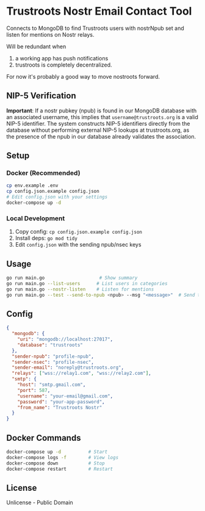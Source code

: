 # Trustroots Nostr Email Contact Tool

Connects to MongoDB to find Trustroots users with nostrNpub set and listen for mentions on Nostr relays.

Will be redundant when
1. a working app has push notifications
2. trustroots is completely decentralized.

For now it's probably a good way to move nostroots forward.

## NIP-5 Verification

**Important**: If a nostr pubkey (npub) is found in our MongoDB database with an associated username, this implies that `username@trustroots.org` is a valid NIP-5 identifier. The system constructs NIP-5 identifiers directly from the database without performing external NIP-5 lookups at trustroots.org, as the presence of the npub in our database already validates the association.

## Setup

### Docker (Recommended)
```bash
cp env.example .env
cp config.json.example config.json
# Edit config.json with your settings
docker-compose up -d
```

### Local Development
1. Copy config: `cp config.json.example config.json`
2. Install deps: `go mod tidy`
3. Edit `config.json` with the sending npub/nsec keys

## Usage

```bash
go run main.go                    # Show summary
go run main.go --list-users      # List users in categories  
go run main.go --nostr-listen    # Listen for mentions
go run main.go --test --send-to-npub <npub> --msg "<message>"  # Send test note
```

## Config

```json
{
  "mongodb": {
    "uri": "mongodb://localhost:27017",
    "database": "trustroots"
  },
  "sender-npub": "profile-npub",
  "sender-nsec": "profile-nsec",
  "sender-email": "noreply@trustroots.org",
  "relays": ["wss://relay1.com", "wss://relay2.com"],
  "smtp": {
    "host": "smtp.gmail.com",
    "port": 587,
    "username": "your-email@gmail.com",
    "password": "your-app-password",
    "from_name": "Trustroots Nostr"
  }
}
```

## Docker Commands

```bash
docker-compose up -d          # Start
docker-compose logs -f        # View logs
docker-compose down           # Stop
docker-compose restart        # Restart
```

## License

Unlicense - Public Domain